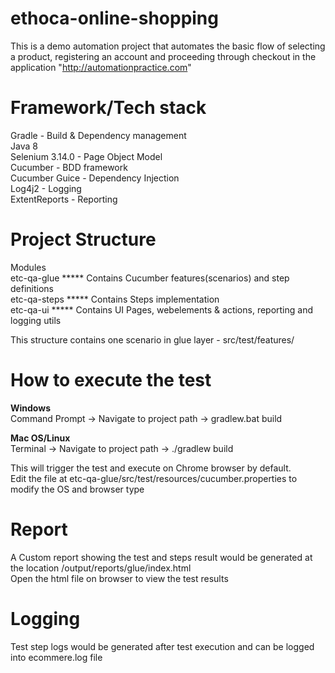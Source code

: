 # ethoca-online-shopping
This is a demo automation project that automates the basic flow of selecting a product, registering an account and proceeding through checkout in the application "http://automationpractice.com"

Framework/Tech stack
====================
Gradle - Build & Dependency management  
Java 8  
Selenium 3.14.0 - Page Object Model  
Cucumber - BDD framework  
Cucumber Guice - Dependency Injection  
Log4j2 - Logging  
ExtentReports - Reporting  

Project Structure
=================
Modules <br/>
etc-qa-glue  ***** Contains Cucumber features(scenarios) and step definitions <br/>
etc-qa-steps ***** Contains Steps implementation  <br/>
etc-qa-ui    ***** Contains UI Pages, webelements & actions, reporting and logging utils  <br/>

This structure contains one scenario in glue layer - src/test/features/  <br/>

How to execute the test
=======================
<b>Windows </b><br/>
Command Prompt -> Navigate to project path -> gradlew.bat build  <br/>

<b>Mac OS/Linux </b><br/>
Terminal -> Navigate to project path -> ./gradlew build  <br/>

This will trigger the test and execute on Chrome browser by default.  <br/>
Edit the file at etc-qa-glue/src/test/resources/cucumber.properties to modify the OS and browser type  <br/>

Report
======
A Custom report showing the test and steps result would be generated at the location /output/reports/glue/index.html  <br/>
Open the html file on browser to view the test results  <br/>

Logging
=======
Test step logs would be generated after test execution and can be logged into ecommere.log file  <br/>

